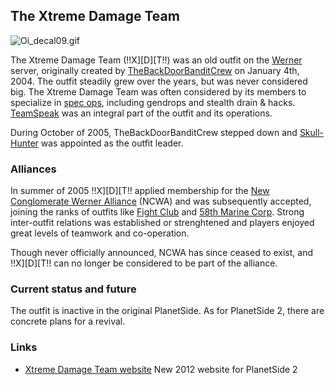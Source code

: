 ## The Xtreme Damage Team

![](Oi_decal09.gif "Oi_decal09.gif")

The Xtreme Damage Team (!!X\]\[D\]\[T!!) was an old outfit on the
[Werner](Werner "wikilink") server, originally created by
[TheBackDoorBanditCrew](bandit "wikilink") on January 4th, 2004. The
outfit steadily grew over the years, but was never considered big. The
Xtreme Damage Team was often considered by its members to specialize in
[spec ops](Acronyms_and_Slang#S "wikilink"), including gendrops and
stealth drain & hacks. [TeamSpeak](TeamSpeak "wikilink") was an integral
part of the outfit and its operations.

During October of 2005, TheBackDoorBanditCrew stepped down and
[Skull-Hunter](SkullHunter "wikilink") was appointed as the outfit
leader.

### Alliances

In summer of 2005 !!X\]\[D\]\[T!! applied membership for the [New
Conglomerate Werner Alliance](NCWA "wikilink") (NCWA) and was
subsequently accepted, joining the ranks of outfits like [Fight
Club](Fight_Club "wikilink") and [58th Marine
Corp](58th_Marine_Corp_(The_Wildcards) "wikilink"). Strong inter-outfit
relations was established or strenghtened and players enjoyed great
levels of teamwork and co-operation.

Though never officially announced, NCWA has since ceased to exist, and
!!X\]\[D\]\[T!! can no longer be considered to be part of the alliance.

### Current status and future

The outfit is inactive in the original PlanetSide. As for PlanetSide 2,
there are concrete plans for a revival.

### Links

-   [Xtreme Damage Team website](http://xtremedamageteam.co.cc/) New
    2012 website for PlanetSide 2